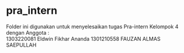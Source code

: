 # pra_intern
Folder ini digunakan untuk menyelesaikan tugas Pra-intern Kelompok 4
dengan Anggota :
<br>
1303220081	Eldwin Fikhar Ananda
1301210558	FAUZAN ALMAS SAEPULLAH
</br>
